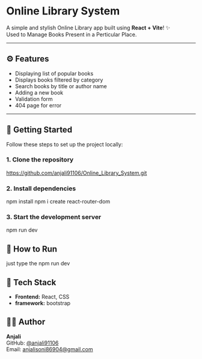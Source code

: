 

# Online Library System

A simple and stylish Online Library app built using **React + Vite**! ✨  
Used to Manage Books Present in a Perticular Place.

---

## ⚙️ Features

- Displaying list of popular books 
- Displays books filtered by category
- Search books by title or author name
- Adding a new book
- Validation form
- 404 page for error 

---

## 🚀 Getting Started

Follow these steps to set up the project locally:

### 1. Clone the repository

https://github.com/anjali91106/Online_Library_System.git

### 2. Install dependencies

npm install
npm i create react-router-dom

### 3.  Start the development server

npm run dev

## 🏃 How to Run

just type the npm run dev

## 🧰 Tech Stack

- **Frontend:** React, CSS
- **framework:** bootstrap


## 🙋‍♀️ Author

**Anjali**  
GitHub: [@anjali91106](https://github.com/anjali91106)  
Email: anjalisoni86904@gmail.com
